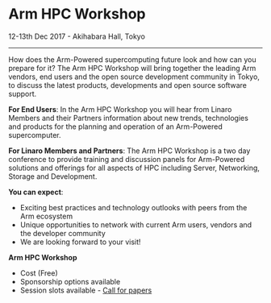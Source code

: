 # Arm HPC Workshop
12-13th Dec 2017 - Akihabara Hall, Tokyo

----

How does the Arm-Powered supercomputing future look and how can you prepare for it?  The Arm HPC Workshop will bring together the leading Arm vendors, end users and the open source development community in Tokyo, to discuss the latest products, developments and open source software support.

**For End Users**: In the Arm HPC Workshop you will hear from Linaro Members and their Partners information about new trends, technologies and products for the planning and operation of an Arm-Powered supercomputer.

**For Linaro Members and Partners**: The Arm HPC Workshop is a two day conference to provide training and discussion panels for Arm-Powered solutions and offerings for all aspects of HPC including Server, Networking, Storage and Development.

**You can expect**:

* Exciting best practices and technology outlooks with peers from the Arm ecosystem
* Unique opportunities to network with current Arm users, vendors and the developer community
* We are looking forward to your visit!


**Arm HPC Workshop**

* Cost (Free)
* Sponsorship options available
* Session slots available - [Call for papers](https://docs.google.com/forms/d/e/1FAIpQLSezPpzZL_TamBjkNddZPGTyWYCbH94CXctFdiGQ0ZFjALm-Eg/viewform)

